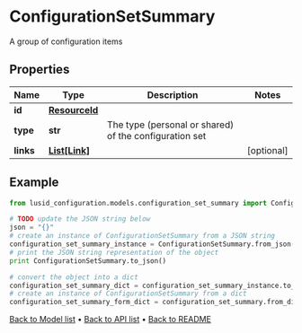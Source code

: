 # ConfigurationSetSummary

A group of configuration items

## Properties
Name | Type | Description | Notes
------------ | ------------- | ------------- | -------------
**id** | [**ResourceId**](ResourceId.md) |  | 
**type** | **str** | The type (personal or shared) of the configuration set | 
**links** | [**List[Link]**](Link.md) |  | [optional] 

## Example

```python
from lusid_configuration.models.configuration_set_summary import ConfigurationSetSummary

# TODO update the JSON string below
json = "{}"
# create an instance of ConfigurationSetSummary from a JSON string
configuration_set_summary_instance = ConfigurationSetSummary.from_json(json)
# print the JSON string representation of the object
print ConfigurationSetSummary.to_json()

# convert the object into a dict
configuration_set_summary_dict = configuration_set_summary_instance.to_dict()
# create an instance of ConfigurationSetSummary from a dict
configuration_set_summary_form_dict = configuration_set_summary.from_dict(configuration_set_summary_dict)
```
[Back to Model list](../README.md#documentation-for-models) &#8226; [Back to API list](../README.md#documentation-for-api-endpoints) &#8226; [Back to README](../README.md)


